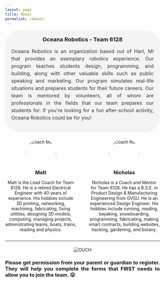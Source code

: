 ```yaml
---
layout: page
title: About
permalink: /about/
---
```


<div style="text-align: center; background-color: #f4f4f4; padding: 20px; border-radius: 50px; margin-bottom: 20px">
  <h2 style="font-size: 18px; font-weight: bold; text-align: center; margin-top: 0px">Oceana Robotics - Team 6128</h2>
  <p style="font-size: 16px; line-height: 1.5; color: #333; text-align: justify;">
    Oceana Robotics is an organization based out of Hart, MI that provides an exemplary robotics experience. Our program teaches students design, programming, and building, along with other valuable skills such as public speaking and marketing. Our program simulates real-life situations and prepares students for their future careers. Our team is mentored by volunteers, all of whom are professionals in the fields that our team prepares our students for. If you're looking for a fun after-school activity, Oceana Robotics could be for you!
  </p>
</div>

<div style="display: flex; justify-content: center;">
  <div style="flex: 1; margin-right: 20px; text-align: center;">
    <div style="text-align: center;">
      <img src="{{ site.baseurl }}/assets/images/CoachMW.gif" alt="Coach Matt" style="max-width: 150px; height: 100px; border-radius: 50%; display: block; margin: 0 auto;">
    </div>
    <h3 style="margin: 0; text-align: center; font-weight: bold;">Matt</h3>
    <p style="font-size: 14px; text-align: center;">Matt is the Lead Coach for Team 6128. He is a retired Electrical Engineer with 40 years of experience. His hobbies include 3D printing, networking, machining, fabricating, fixing utilities, designing 3D models, computing, managing projects, administrating teams, boats, trains, reading and physics.</p>
  </div>
  <div style="flex: 1; margin-left: 20px; text-align: center;">
    <div style="text-align: center;">
      <img src="{{ site.baseurl }}/assets/images/CoachMentorNR.jpg" alt="Coach Nick" style="max-width: 150px; height: 100px; border-radius: 50%; display: block; margin: 0 auto;">
    </div>
    <h3 style="margin: 0; text-align: center; font-weight: bold;">Nicholas</h3>
    <p style="font-size: 14px; text-align: center;">Nicholas is a Coach and Mentor for Team 6128. He has a B.S.E. in Product Design & Manufacturing Engineering from GVSU. He is an experienced Design Engineer. His hobbies include running, reading, kayaking, snowboarding, programming, fabricating, making smart contracts, building websites, hacking, gardening, and botany.</p>
  </div>
</div>

---

<div style="text-align: center; margin-top: 20px;">
  <img src="{{ site.baseurl }}/assets/images/OUCH.gif" alt="OUCH">
</div>

<h3 style="text-align: justify;">Please get permission from your parent or guardian to register. They will help you complete the forms that FIRST needs to allow you to join the team. 😜</h3>


